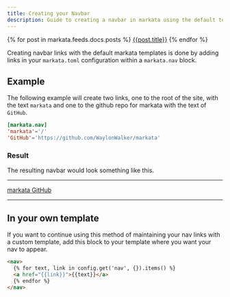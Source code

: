 ```yaml
---
title: Creating your Navbar
description: Guide to creating a navbar in markata using the default template.
---
```


{% for post in markata.feeds.docs.posts %}
[{{post.title}}](/{{post.slug}})
{% endfor %}

Creating navbar links with the default markata templates is done by adding
links in your `markata.toml` configuration within a `markata.nav` block.

## Example

The following example will create two links, one to the root of the site, with
the text `markata` and one to the github repo for markata with the text of
`GitHub`.

```toml
[markata.nav]
'markata'='/'
'GitHub'='https://github.com/WaylonWalker/markata'
```

### Result

The resulting navbar would look something like this.

---

<nav>
   <a href="/">
    markata
   </a>
   <a href="https://github.com/WaylonWalker/markata">
    GitHub
   </a>
</nav>

---

## In your own template

If you want to continue using this method of maintaining your nav links with a
custom template, add this block to your template where you want your nav to
appear.

```html
<nav>
  {% for text, link in config.get('nav', {}).items() %}
  <a href="{{link}}">{{text}}</a>
  {% endfor %}
</nav>
```
